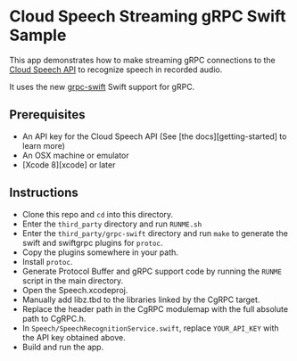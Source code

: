 # Cloud Speech Streaming gRPC Swift Sample

This app demonstrates how to make streaming gRPC connections to the [Cloud Speech API](https://cloud.google.com/speech/) to recognize speech in recorded audio.

It uses the new [grpc-swift](https://github.com/grpc/grpc-swift) Swift support for gRPC.

## Prerequisites
- An API key for the Cloud Speech API (See
  [the docs][getting-started] to learn more)
- An OSX machine or emulator
- [Xcode 8][xcode] or later

## Instructions
- Clone this repo and `cd` into this directory.
- Enter the `third_party` directory and run `RUNME.sh`
- Enter the `third_party/grpc-swift` directory and run `make` to generate the swift and swiftgrpc plugins for `protoc`.
- Copy the plugins somewhere in your path.
- Install `protoc`.
- Generate Protocol Buffer and gRPC support code by running the `RUNME` script in the main directory.
- Open the Speech.xcodeproj.
- Manually add libz.tbd to the libraries linked by the CgRPC target.
- Replace the header path in the CgRPC modulemap with the full absolute path to CgRPC.h.
- In `Speech/SpeechRecognitionService.swift`, replace `YOUR_API_KEY` with the API key obtained above.
- Build and run the app.


